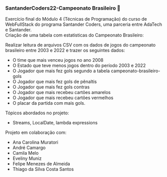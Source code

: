 ### SantanderCoders22-Campeonato Brasileiro :red_circle:
Exercício final do Módulo 4 (Técnicas de Programação) do curso de WebFullStack do programa Santander Coders, uma parceria entre AdaTech e Santander.  
Criação de uma tabela com estatisticas do Campeonato Brasileiro:

Realizar leitura de arquivos CSV com os dados de jogos do campeonato brasileiro entre 2003 e 2022 e trazer os seguintes dados:
* O time que mais venceu jogos no ano 2008
* O Estado que teve menos jogos dentro do período 2003 e 2022
* O Jogador que mais fez gols segundo a tabela campeonato-brasileiro-gols
* O Jogador que mais fez gols de pênaltis
* O Jogador que mais fez gols contras
* O Jogador que mais recebeu cartões amarelos
* O Jogador que mais recebeu cartões vermelhos
* O placar da partida com mais gols.

Tópicos abordados no projeto:
* Streams, LocalDate, lambda expressions

Projeto em colaboração com:
* Ana Carolina Muratori
* André Camargo
* Camila Melo 
* Eveliny Muniz 
* Felipe Menezes de Almeida 
* Thiago da Silva Costa Santos
